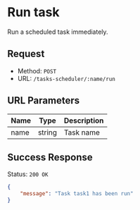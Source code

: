 # Run task
Run a scheduled task immediately.

## Request
- Method: `POST`
- URL: `/tasks-scheduler/:name/run`

## URL Parameters
| Name | Type | Description |
| --- | --- | --- |
| name | string | Task name |

## Success Response
Status: `200 OK`

```json
{
	"message": "Task task1 has been run"
}
```